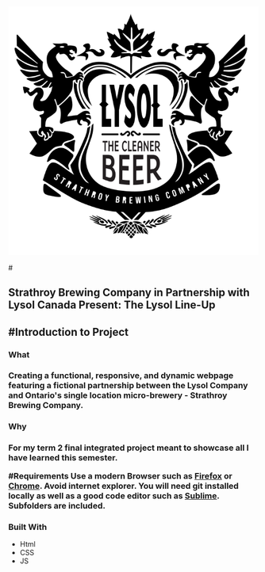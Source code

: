 <img src="images/logo_black.svg" alt="logo">

#<h2>Strathroy Brewing Company in Partnership with Lysol Canada Present: The Lysol Line-Up<h2>

#Introduction to Project
<h3>What<h3>
Creating a functional, responsive, and dynamic webpage featuring a fictional partnership between the Lysol Company and Ontario's single location micro-brewery - Strathroy Brewing Company.<br>
<h3>Why<h3>
For my term 2 final integrated project meant to showcase all I have learned this semester.

#Requirements
Use a modern Browser such as [Firefox](https://www.mozilla.org/en-CA/firefox/new/) or [Chrome](https://www.google.ca/chrome/?brand=CHBD&gclsrc=aw.ds&&gclid=CjwKCAjw29vsBRAuEiwA9s-0B6zIdw5_qV4ETvbcN4042nlkfk9YggWT_DI1vM4UH4vWB2I0pdWUdhoCBWoQAvD_BwE). Avoid internet explorer. You will need git installed locally as well as a good code editor such as [Sublime](https://www.sublimetext.com). Subfolders are included.


### Built With
<ul>

   <li>Html</li>

   <li>CSS</li>

   <li>JS</li>

</ul>
